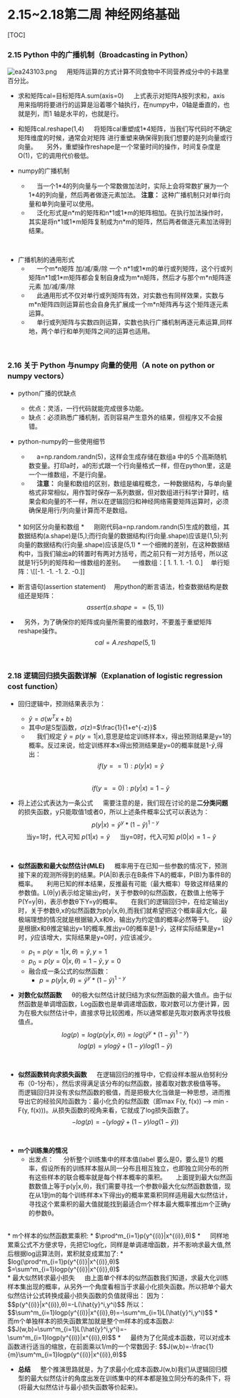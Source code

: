 
# 2.15~2.18第二周 神经网络基础
[TOC]

### 2.15 Python 中的广播机制（Broadcasting in Python）
![ea243103.png](:storage\964c5925-1e39-4450-8124-7afe77a826b0\ea243103.png)
&emsp; 用矩阵运算的方式计算不同食物中不同营养成分中的卡路里百分比。
* 求和矩阵cal=目标矩阵A.sum(axis=0)
	&emsp; 上式表示对矩阵A按列求和，axis 用来指明将要进行的运算是沿着哪个轴执行，在numpy中，0轴是垂直的，也就是列，而1 轴是水平的，也就是行。

* 和矩阵cal.reshape(1,4)
&emsp; 将矩阵cal重塑成1\*4矩阵，当我们写代码时不确定矩阵维度的时候，通常会对矩阵
进行重塑来确保得到我们想要的是列向量或行向量。
&emsp; 另外，重塑操作reshape是一个常量时间的操作，时间复杂度是O(1)，它的调用代价极低。

* numpy的广播机制
	* &emsp; 当一个1\*4的列向量与一个常数做加法时，实际上会将常数扩展为一个1\*4的列向量，然后两者做逐元素加法。 **注意：** 这种广播机制只对单行向量和单列向量可以使用。
	* &emsp; 泛化形式是n\*m的矩阵和n\*1或1\*m的矩阵相加。在执行加法操作时，其实是将n\*1或1\*m矩阵复制成为n\*m的矩阵，然后两者做逐元素加法得到结果。
<br>

* 广播机制的通用形式
	* &emsp;  一个m\*n矩阵 加/减/乘/除 一个 n\*1或1\*m的单行或列矩阵，这个行或列矩阵n\*1或1\*m矩阵都会复制自身成为m\*n矩阵，然后才与那个m\*n矩阵逐元素 加/减/乘/除
	* &emsp;  此通用形式不仅对单行或列矩阵有效，对实数也有同样效果，实数与m\*n矩阵四则运算前也会自身先扩展成一个m\*n矩阵再与这个矩阵逐元素运算。
	* &emsp;  单行或列矩阵与实数四则运算，实数也执行广播机制再逐元素运算,同样地，两个单行和单列矩阵之间的运算也适用。

<br>

### 2.16 关于 Python 与numpy 向量的使用（A note on python or numpy vectors）
* python广播的优缺点
	* 优点：灵活，一行代码就能完成很多功能。
	* 缺点：必须熟悉广播机制，否则容易产生意外的结果，但程序又不会报错。

* python-numpy的一些使用细节
	* &emsp;  a=np.random.randn(5)，这样会生成存储在数组a 中的5 个高斯随机数变量。打印a时，a的形式跟一个行向量格式一样，但在python里，这是一个一维数组，不是行向量。
	* &emsp;  **注意：** 向量和数组的区别，数组是编程概念，一种数据结构，与单向量格式非常相似，用作暂时保存一系列数据，但对数组进行科学计算时，结果会和向量的不一样，所以在逻辑回归和神经网络需要矩阵运算时，必须确保是用行/列向量计算而不是数组。
	<br>
	* 如何区分向量和数组
		* &emsp; 刚刚代码a=np.random.randn(5)生成的数组，其数据结构(a.shape)是(5,);而行向量的数据结构(行向量.shape)应该是(1,5);列向量的数据结构(行向量.shape)应该是(5,1)
		* 一个细微的差别，在这种数据结构中，当我们输出a的转置时有两对方括号，而之前只有一对方括号，所以这就是1行5列的矩阵和一维数组的差别。
	 &emsp;一维数组：[ 1.  1.  1. -1.  0.]
	 &emsp;单行矩阵：\[[-1. -1. -1.  2. -0.]]


* 断言语句(assertion statement)
	&emsp;用python的断言语法，检查数据结构是数组还是矩阵：
	$$assert(a.shape==(5,1))$$
	
* &emsp;另外，为了确保你的矩阵或向量所需要的维数时，不要羞于重塑矩阵reshape操作。	
	$$cal=A.reshape(5,1)$$
<br>

### 2.18 逻辑回归损失函数详解（Explanation of logistic regression cost function）
* 回归逻辑中，预测结果表示为：
	* $\hat{y} =\sigma(w^Tx + b)$
	* 其中$\sigma$是S型函数，$\sigma$(z)=$\frac{1}{1+e^{-z}}$
	* &emsp;  我们规定 $\hat{y}=p(y=1|x)$,意思是给定训练样本x，得出预测结果是y=1的概率。反过来说，给定训练样本x得出预测结果是y=0的概率就是1-$\hat{y}$,得出：
	$$if(y==1): p(y|x)=\hat{y}$$	
	$$if(y==0): p(y|x)=1-\hat{y}$$	

* 将上述公式表达为一条公式
	&emsp;  需要注意的是，我们现在讨论的是**二分类问题**的损失函数，y只能取值1或者0，所以上述条件概率公式可以表达为：
	$$p(y|x)=\hat{y}^y*(1-\hat{y})^{1-y}$$
  	&emsp;  当y=1时，代入可知 $p(1|x)=\hat{y}$
	&emsp;  当y=0时，代入可知 $p(0|x)=1-\hat{y}$

<br>

* **似然函数和最大似然估计(MLE)**
	&emsp;  概率用于在已知一些参数的情况下，预测接下来的观测所得到的结果。P(A|B)表示在B条件下A的概率，P(B)为事件B的概率。
	&emsp;  利用已知的样本结果，反推最有可能（最大概率）导致这样结果的参数值。L(θ|y)表示给定输出y时，关于参数θ的似然函数，在数值上他等于P(Y=y|θ)，表示参数θ下Y=y的概率。
	&emsp;  在我们的逻辑回归中，在给定输出y时，关于参数θ,x的似然函数为p(y|x,θ),而我们就希望把这个概率最大化，最极端理想的情况就是根据输入x和θ，输出y为约定值的概率必然等于1。
	&emsp;  设$\hat{y}$是根据x和θ推定输出y=1的概率,推出y=0的概率是1-$\hat{y}$，这样实际结果是y=1时，$\hat{y}$应该增大，实际结果是y=0时，$\hat{y}$应该减少。
	*  $p_1=p(y=1|x,θ)=\hat{y},y=1$
	*  $p_0=p(y=0|x,θ)=1-\hat{y},y=0$
	* 融合成一条公式的似然函数：
		* $p=p(y|x,θ)=\hat{y}^y*(1-\hat{y})^{1-y}$
	

* **对数化似然函数**
	&emsp;  θ的极大似然估计就归结为求似然函数的最大值点。由于似然函数是单调增函数，Log函数也是单调递增函数，取对数可以方便计算，因为在极大似然估计中，直接求导比较困难，所以通常都是先取对数再求导找极值点。
$$log(p)=log(p(y|x,θ))=log(\hat{y}^y*(1-\hat{y})^{1-y})$$
$$log(p)=ylog\hat{y} +(1-y)log(1 -\hat{y})$$
<br>

* **似然函数转向求损失函数**
	&emsp;  在逻辑回归的推导中，它假设样本服从伯努利分布（0-1分布），然后求得满足该分布的似然函数，接着取对数求极值等等。
	&emsp;  而逻辑回归并没有求似然函数的极值，而是把极大化当做是一种思想，进而推导出它的经验风险函数为：最小化负的似然函数（即max F(y, f(x)) —-> min -F(y, f(x)))。从损失函数的视角来看，它就成了log损失函数了。
	$$-log(p)=-(ylog\hat{y} +(1-y)log(1 -\hat{y}))$$
<br>

* **m个训练集的情况**
	* 出发点：
	&emsp;  分析整个训练集中的样本值(label 要么是0，要么是1) 的概率，假设所有的训练样本服从同一分布且相互独立，也即独立同分布的所有这些样本的联合概率就是每个样本概率的乘积。
	&emsp;  上面提到最大似然函数数值上等于p(y|x,θ)，我们需要寻找一个参数θ最大化似然函数数值，现在从1到m的每个训练样本x下得出y的概率累乘积同样适用最大似然估计，寻找这个累乘积的最大值就能找到最适合m个样本最大概率推出m个正确y的参数θ。
<br>
	* m个样本的似然函数累乘积:
	 	* $\prod^m_{i=1}p(y^{(i)}|x^{(i)},θ)$
	* &emsp;  同样地累乘公式不方便求导，先把它log化，同样是单调递增函数，并不影响求最大值,然后根据log运算法则，累积就变成累加了:
		* $log(\prod^m_{i=1}p(y^{(i)}|x^{(i)},θ)$
$=\sum^m_{i=1}logp(y^{(i)}|x^{(i)},θ)$
<br>	
 	* 最大似然转求最小损失
&emsp;  由上面单个样本的似然函数我们知道，求最大化训练样本集出现的概率，从另外一个角度看相当于求最小化损失函数。所以把单个最大似然估计公式转换成最小损失函数的负值就得出：
		因为：
		$$p(y^{(i)}|x^{(i)},θ)=-L(\hat{y}^i,y^i)$$
		所以：
		$$\sum^m_{i=1}logp(y^{(i)}|x^{(i)},θ)=-\sum^m_{i=1}L(\hat{y}^i,y^i)$$
	* &emsp;  而m个单独样本的损失函数累加就是整个m样本的成本函数J:
		$$J(w,b)=\sum^m_{i=1}L(\hat{y}^i,y^i)=-\sum^m_{i=1}logp(y^{(i)}|x^{(i)},θ)$$
	* &emsp;  最终为了化简成本函数，可以对成本函数进行适当的缩放，在前面乘以1/m的一个常数因子:
	$$J(w,b)=-\frac{1}{m}\sum^m_{i=1}logp(y^{(i)}|x^{(i)},θ)$$

* **总结**
	&emsp;  整个推演思路就是，为了求最小化成本函数J(w,b)我们从逻辑回归模型的最大似然估计的角度出发在训练集中的样本都是独立同分布的条件下，将(将最大似然估计与最小损失函数等价起来)。


<!--stackedit_data:
eyJoaXN0b3J5IjpbLTEwMjQ3MTI3NTJdfQ==
-->